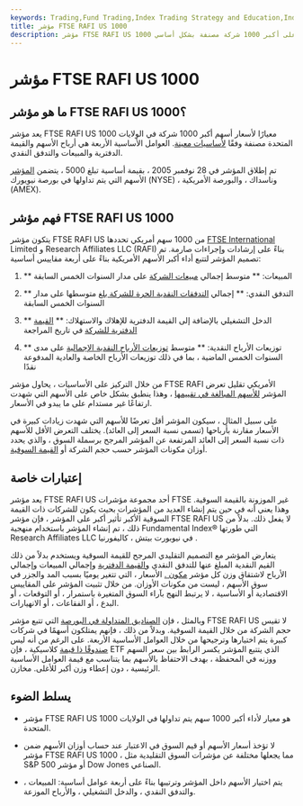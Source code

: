 ```yaml
---
keywords: Trading,Fund Trading,Index Trading Strategy and Education,Index Trading Strategy
title: مؤشر FTSE RAFI US 1000
description: مؤشر FTSE RAFI US 1000 هو مؤشر للأسهم يعتمد على أكبر 1000 شركة مصنفة بشكل أساسي.
---
```


# مؤشر FTSE RAFI US 1000
## ما هو مؤشر FTSE RAFI US 1000؟

يعد مؤشر FTSE RAFI US 1000 معيارًا لأسعار أسهم أكبر 1000 شركة في الولايات المتحدة مصنفة وفقًا [لأساسيات معينة](/fundamentals). العوامل الأساسية الأربعة هي أرباح الأسهم والقيمة الدفترية والمبيعات والتدفق النقدي.

تم إطلاق المؤشر في 28 نوفمبر 2005 ، بقيمة أساسية تبلغ 5000 ، يتضمن [المؤشر](/index) الأسهم التي يتم تداولها في بورصة نيويورك (NYSE) ، وناسداك ، والبورصة الأمريكية (AMEX).

## فهم مؤشر FTSE RAFI US 1000

يتكون مؤشر FTSE RAFI US من 1000 سهم أمريكي تحددها [FTSE International](/ftse) Limited و Research Affiliates LLC (RAFI) بناءً على إرشادات وإجراءات صارمة. تم تصميم المؤشر لتتبع أداء أكبر الأسهم الأمريكية بناءً على أربعة مقاييس أساسية:

1. ** المبيعات: ** متوسط إجمالي [مبيعات الشركة](/grosssales) على مدار السنوات الخمس السابقة

1. ** التدفق النقدي: ** إجمالي [التدفقات النقدية الحرة للشركة بلغ](/freecashflow) متوسطها على مدار السنوات الخمس السابقة

1. ** الدخل التشغيلي بالإضافة إلى القيمة الدفترية للإهلاك والاستهلاك: ** [القيمة الدفترية للشركة](/bookvalue) في تاريخ المراجعة

1. ** توزيعات الأرباح النقدية: ** متوسط [توزيعات الأرباح النقدية الإجمالية](/cashdividend) على مدى السنوات الخمس الماضية ، بما في ذلك توزيعات الأرباح الخاصة والعادية المدفوعة نقدًا

من خلال التركيز على الأساسيات ، يحاول مؤشر FTSE RAFI الأمريكي تقليل تعرض المؤشر [للأسهم المبالغة في تقييمها](/overvalued) ، وهذا ينطبق بشكل خاص على الأسهم التي شهدت ارتفاعًا غير مستدام على ما يبدو في الأسعار.

على سبيل المثال ، سيكون المؤشر أقل تعرضًا للأسهم التي شهدت زيادات كبيرة في الأسعار مقارنة بأرباحها (تسمى نسبة السعر إلى العائد). يختلف التعرض الأقل للأسهم ذات نسبة السعر إلى العائد المرتفعة عن المؤشر المرجح برسملة السوق ، والذي يحدد أوزان مكونات المؤشر حسب حجم الشركة أو [القيمة السوقية](/marketcapitalization).

## إعتبارات خاصة

يعد مؤشر FTSE RAFI US أحد مجموعة مؤشرات FTSE غير الموزونة بالقيمة السوقية. وهذا يعني أنه في حين يتم إنشاء العديد من المؤشرات بحيث يكون للشركات ذات القيمة السوقية الأكبر تأثير أكبر على المؤشر ، فإن مؤشر FTSE RAFI US لا يفعل ذلك. بدلاً من ذلك ، تم إنشاء المؤشر باستخدام منهجية Fundamental Index® التي طورتها Research Affiliates LLC في نيوبورت بيتش ، كاليفورنيا .

يتعارض المؤشر مع التصميم التقليدي المرجح للقيمة السوقية ويستخدم بدلاً من ذلك القيم النقدية المبلغ عنها للتدفق النقدي [والقيمة الدفترية](/bookvalue) وإجمالي المبيعات وإجمالي الأرباح لاشتقاق وزن كل مؤشر [مكون .](/constituent) الأسعار ، التي تتغير يوميًا بسبب المد والجزر في سوق الأسهم ، ليست من مكونات الأوزان. من خلال تثبيت المؤشر على المقاييس الاقتصادية أو الأساسية ، لا يرتبط النهج بآراء السوق المتغيرة باستمرار ، أو التوقعات ، أو البدع ، أو الفقاعات ، أو الانهيارات.

وبالمثل ، فإن [الصناديق المتداولة في البورصة](/etf) التي تتبع مؤشر FTSE RAFI US لا تقيس حجم الشركة من خلال القيمة السوقية. وبدلاً من ذلك ، فإنهم يمتلكون أسهمًا في شركات كبيرة يتم اختيارها وترجيحها من خلال العوامل الأساسية الأربعة. على الرغم من أنه ليس [صندوقًا ذا قيمة](/valuefund) كلاسيكية ، فإن ETF الذي يتتبع المؤشر يكسر الرابط بين سعر السهم ووزنه في المحفظة ، بهدف الاحتفاظ بالأسهم بما يتناسب مع قيمة العوامل الأساسية الرئيسية ، دون إعطاء وزن أكبر للأغلى. مخازن.

## يسلط الضوء

- مؤشر FTSE RAFI US 1000 هو معيار لأداء أكبر 1000 سهم يتم تداولها في الولايات المتحدة.

- لا تؤخذ أسعار الأسهم أو قيم السوق في الاعتبار عند حساب أوزان الأسهم ضمن مؤشر FTSE RAFI US 1000 ، مما يجعلها مختلفة عن مؤشرات السوق التقليدية مثل S&P 500 أو مؤشر Dow Jones الصناعي.

- يتم اختيار الأسهم داخل المؤشر وترتيبها بناءً على أربعة عوامل أساسية: المبيعات ، والتدفق النقدي ، والدخل التشغيلي ، والأرباح الموزعة.

